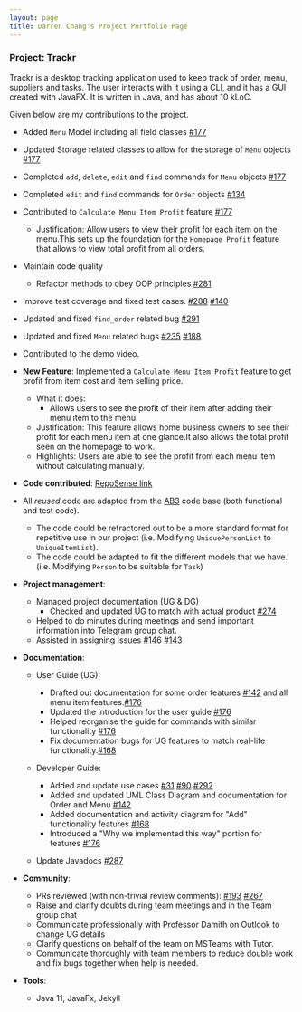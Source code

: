 ```yaml
---
layout: page
title: Darren Chang's Project Portfolio Page
---
```


### Project: Trackr

Trackr is a desktop tracking application used to keep track of order, menu, suppliers and tasks. The user interacts with it using a CLI, and it has a GUI created with JavaFX. It is written in Java, and has about 10 kLoC.

Given below are my contributions to the project.

* Added `Menu` Model including all field classes [\#177](https://github.com/AY2223S2-CS2103T-W15-2/tp/pull/177)
* Updated Storage related classes to allow for the storage of `Menu` objects [\#177](https://github.com/AY2223S2-CS2103T-W15-2/tp/pull/177)
* Completed `add`, `delete`, `edit` and `find` commands for `Menu` objects [\#177](https://github.com/AY2223S2-CS2103T-W15-2/tp/pull/177)
* Completed `edit` and `find` commands for `Order` objects [\#134](https://github.com/AY2223S2-CS2103T-W15-2/tp/pull/134)
* Contributed to `Calculate Menu Item Profit` feature [\#177](https://github.com/AY2223S2-CS2103T-W15-2/tp/pull/177)
  * Justification: Allow users to view their profit for each item on the menu.This sets up the foundation for the `Homepage Profit` feature that allows to view total profit from all orders.
* Maintain code quality
  * Refactor methods to obey OOP principles [\#281](https://github.com/AY2223S2-CS2103T-W15-2/tp/issues/281)
* Improve test coverage and fixed test cases. [\#288](https://github.com/AY2223S2-CS2103T-W15-2/tp/issues/288) [\#140](https://github.com/AY2223S2-CS2103T-W15-2/tp/pull/140)
* Updated and fixed `find_order` related bug [\#291](https://github.com/AY2223S2-CS2103T-W15-2/tp/issues/291)
* Updated and fixed `Menu` related bugs  [\#235](https://github.com/AY2223S2-CS2103T-W15-2/tp/issues/235) [\#188](https://github.com/AY2223S2-CS2103T-W15-2/tp/issues/188)
* Contributed to the demo video.

* **New Feature**: Implemented a `Calculate Menu Item Profit` feature to get profit from item cost and item selling price.
  * What it does:
    * Allows users to see the profit of their item after adding their menu item to the menu.
  * Justification: This feature allows home business owners to see their profit for each menu item at one glance.It also allows the total profit seen on the homepage to work.
  * Highlights: Users are able to see the profit from each menu item without calculating manually.

* **Code contributed**: [RepoSense link](https://nus-cs2103-ay2223s2.github.io/tp-dashboard/?search=changgittyhub&breakdown=true&sort=groupTitle%20dsc&sortWithin=title&since=2023-02-17&timeframe=commit&mergegroup=&groupSelect=groupByRepos&checkedFileTypes=docs~functional-code~test-code~other)
* All _reused_ code are adapted from the [AB3](https://github.com/nus-cs2103-AY2223S2/tp) code base (both functional and test code).
  * The code could be refractored out to be a more standard format for repetitive use in our project (i.e. Modifying `UniquePersonList` to `UniqueItemList`).
  * The code could be adapted to fit the different models that we have. (i.e. Modifying `Person` to be suitable for `Task`)

* **Project management**:
  * Managed project documentation (UG & DG)
    * Checked and updated UG to match with actual product [\#274](https://github.com/AY2223S2-CS2103T-W15-2/tp/pull/274)
  * Helped to do minutes during meetings and send important information into Telegram group chat.
  * Assisted in assigning Issues [\#146](https://github.com/AY2223S2-CS2103T-W15-2/tp/issues/146) [\#143](https://github.com/AY2223S2-CS2103T-W15-2/tp/issues/143)

* **Documentation**:
  * User Guide (UG):
    * Drafted out documentation for some order features [\#142](https://github.com/AY2223S2-CS2103T-W15-2/tp/issues/142) and all menu item features.[\#176](https://github.com/AY2223S2-CS2103T-W15-2/tp/pull/176)
    * Updated the introduction for the user guide [\#176](https://github.com/AY2223S2-CS2103T-W15-2/tp/pull/176)
    * Helped reorganise the guide for commands with similar functionality [\#176](https://github.com/AY2223S2-CS2103T-W15-2/tp/pull/176)
    * Fix documentation bugs for UG features to match real-life functionality.[\#168](https://github.com/AY2223S2-CS2103T-W15-2/tp/pull/168)

  * Developer Guide:
    * Added and update use cases [\#31](https://github.com/AY2223S2-CS2103T-W15-2/tp/issues/31) [\#90](https://github.com/AY2223S2-CS2103T-W15-2/tp/pull/90) [\#292](https://github.com/AY2223S2-CS2103T-W15-2/tp/pull/292)
    * Added and updated UML Class Diagram and documentation for Order and Menu [\#142](https://github.com/AY2223S2-CS2103T-W15-2/tp/issues/142)
    * Added documentation and activity diagram for "Add" functionality features [\#168](https://github.com/AY2223S2-CS2103T-W15-2/tp/pull/168)
    * Introduced a "Why we implemented this way" portion for features [\#176](https://github.com/AY2223S2-CS2103T-W15-2/tp/pull/176)
  * Update Javadocs [\#287](https://github.com/AY2223S2-CS2103T-W15-2/tp/pull/287)

* **Community**:
  * PRs reviewed (with non-trivial review comments):  [\#193](https://github.com/AY2223S2-CS2103T-W15-2/tp/pull/193) [\#267](https://github.com/AY2223S2-CS2103T-W15-2/tp/pull/267)
  * Raise and clarify doubts during team meetings and in the Team group chat
  * Communicate professionally with Professor Damith on Outlook to change UG details
  * Clarify questions on behalf of the team on MSTeams with Tutor.
  * Communicate thoroughly with team members to reduce double work and fix bugs together when help is needed.

* **Tools**:
  * Java 11, JavaFx, Jekyll
